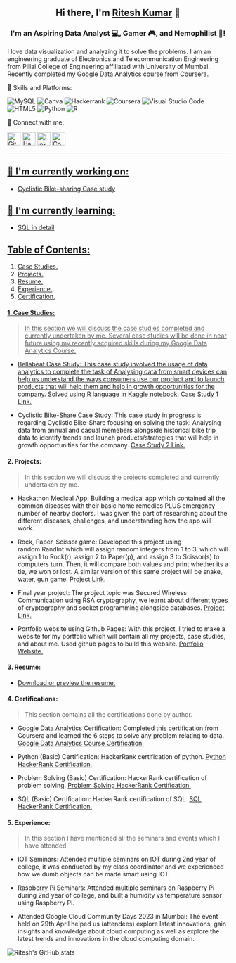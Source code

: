 <h2 align="center">
Hi there, I'm <a href="https://www.hackerrank.com/kumarritra18extc" target="_blank" rel="noreferrer">Ritesh Kumar</a> 👋
</h2>

<h3 align="center">
I'm an Aspiring Data Analyst 💻, Gamer 🎮, and Nemophilist 🌴!
</h3> 

I love data visualization and analyzing it to solve the problems. I am an engineering graduate of Electronics and Telecommunication Engineering from Pillai College of Engineering affiliated with University of Mumbai. Recently completed my Google Data Analytics course from Coursera.

💼 Skills and Platforms:

![MySQL](https://img.shields.io/badge/mysql-%2300f.svg?style=for-the-badge&logo=mysql&logoColor=white)
![Canva](https://img.shields.io/badge/Canva-%2300C4CC.svg?style=for-the-badge&logo=Canva&logoColor=white)
![Hackerrank](https://img.shields.io/badge/-Hackerrank-2EC866?style=for-the-badge&logo=HackerRank&logoColor=white)
![Coursera](https://img.shields.io/badge/Coursera-%230056D2.svg?style=for-the-badge&logo=Coursera&logoColor=white)
![Visual Studio Code](https://img.shields.io/badge/Visual%20Studio%20Code-0078d7.svg?style=for-the-badge&logo=visual-studio-code&logoColor=white)
![HTML5](https://img.shields.io/badge/html5-%23E34F26.svg?style=for-the-badge&logo=html5&logoColor=white)
![Python](https://img.shields.io/badge/python-3670A0?style=for-the-badge&logo=python&logoColor=ffdd54)
![R](https://img.shields.io/badge/r-%23276DC3.svg?style=for-the-badge&logo=r&logoColor=white)


🤝 Connect with me:

<a href="https://github.com/Ritesh-zt0"><img src="https://cdn.worldvectorlogo.com/logos/github-icon-1.svg" alt="Github" width="30" height="30" /> <a href="https://www.hackerrank.com/kumarritra18extc/"><img src="https://cdn.worldvectorlogo.com/logos/hackerrank.svg" alt="HackerRank" width="30" height="30" /> <a href="https://www.linkedin.com/in/ritesh-kumar-16774b200"><img src="https://cdn.worldvectorlogo.com/logos/linkedin-icon-2.svg" alt="LinkedIn" width="30" height="30" /> <a href="https://www.coursera.org/account/accomplishments/specialization/certificate/E9D5PH3AFTQU"><img src="https://cdn.worldvectorlogo.com/logos/coursera.svg" alt="Coursera" width="30" height="30" /> 

---
 
## 🔭 I'm currently working on:
- Cyclistic Bike-sharing Case study
 
## 🌱 I'm currently learning:
* SQL in detail

##  Table of Contents:
1. Case Studies.
2. Projects.
3. Resume.
4. Experience.
5. Certification.

#### 1. Case Studies:
 > In this section we will discuss the case studies completed and currently undertaken by me. Several case studies will be done in near future using my recently acquired skills during my Google Data Analytics Course.

* Bellabeat Case Study: This case study involved the usage of data analytics to complete the task of Analysing data from smart devices can help us understand the ways consumers use our product and to launch products that will help them and help in growth opportunities for the company. Solved using R language in Kaggle notebook.
[Case Study 1 Link.](https://www.kaggle.com/code/eta43riteshkumar/bellabeat-case-study-2-gdac)

* Cyclistic Bike-Share Case Study: This case study in progress is regarding Cyclistic Bike-Share focusing on solving the task: Analysing data from annual and casual memebers alongside historical bike trip data to identify trends and launch products/strategies that will help in growth opportunities for the company.
[Case Study 2 Link.]()


#### 2. Projects:
 > In this section we will discuss the projects completed and currently undertaken by me.

* Hackathon Medical App: Building a medical app which contained all the common diseases with their basic home remedies PLUS emergency number of nearby doctors. I was given the part of researching about the different diseases, challenges, and understanding how the app will work.

* Rock, Paper, Scissor game: Developed this project using random.RandInt which will assign random integers from 1 to 3, which will assign 1 to Rock(r), assign 2 to Paper(p), and assign 3 to Scissor(s) to computers turn. Then, it will compare both values and print whether its a tie, we won or lost. A similar version of this same project will be snake, water, gun game.
[Project Link.](https://github.com/Ritesh-zt0/riteshkumar.github.io/blob/main/rock%2Cpaper%2Cscissor%20game.py)

* Final year project: The project topic was Secured Wireless Communication using RSA cryptography, we learnt about different types of cryptography and socket programming alongside databases.
[Project Link.](https://github.com/Ritesh-zt0/riteshkumar.github.io/blob/main/Final%20BE%20Blackbook.pdf)

* Portfolio website using Github Pages: With this project, I tried to make a website for my portfolio which will contain all my projects, case studies, and about me. Used github pages to build this website.
[Portfolio Website.](https://ritesh-zt0.github.io/riteshkumar.github_portfolio.io/)

#### 3. Resume:
* [Download or preview the resume.](https://github.com/Ritesh-zt0/riteshkumar.github.io/blob/main/Ritesh_Resume_2023.pdf)

#### 4. Certifications:
 > This section contains all the certifications done by author.

* Google Data Analytics Certification: Completed this certification from Coursera and learned the 6 steps to solve any problem relating to data.
[Google Data Analytics Course Certification.](https://www.coursera.org/account/accomplishments/specialization/certificate/E9D5PH3AFTQU)

* Python (Basic) Certification: HackerRank certification of python.
[Python HackerRank Certification.](https://www.hackerrank.com/certificates/7f1ce0ec6aba)

* Problem Solving (Basic) Certification: HackerRank certification of problem solving.
[Problem Solving HackerRank Certification.](https://www.hackerrank.com/certificates/2c358870b981)

* SQL (Basic) Certification: HackerRank certification of SQL.
[SQL HackerRank Certification.](https://www.hackerrank.com/certificates/5d33b416e53f)

#### 5. Experience:
 > In this section I have mentioned all the seminars and events which I have attended.

* IOT Seminars: Attended multiple seminars on IOT during 2nd year of college, it was conducted by my class coordinator and we experienced how we dumb objects can be made smart using IOT.

* Raspberry Pi Seminars: Attended multiple seminars on Raspberry Pi during 2nd year of college, and built a humidity vs temperature sensor using Raspberry Pi.

* Attended Google Cloud Community Days 2023 in Mumbai: The event held on 29th April helped us (attendees) explore latest innovations, gain insights and knowledge about cloud computing as well as explore the latest trends and innovations in the cloud computing domain.
 
 ![Ritesh's GitHub stats](https://github-readme-stats.vercel.app/api?username=ritesh-zt0&theme=auto&show_icons=true)
